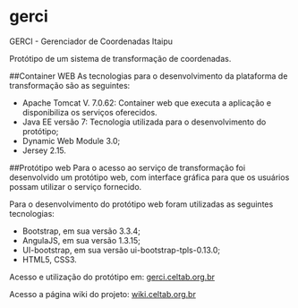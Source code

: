 # gerci
GERCI - Gerenciador de Coordenadas Itaipu

Protótipo de um sistema de transformação de coordenadas.

##Container WEB
As tecnologias para o desenvolvimento da plataforma de transformação são as seguintes:

* Apache Tomcat V. 7.0.62: Container web que executa a aplicação e disponibiliza os serviços oferecidos.
* Java EE versão 7: Tecnologia utilizada para o desenvolvimento do protótipo;
* Dynamic Web Module 3.0;
* Jersey 2.15.

##Protótipo web
Para o acesso ao serviço de transformação foi desenvolvido um protótipo web, com interface gráfica para que os usuários possam utilizar o serviço fornecido.

Para o desenvolvimento do protótipo web foram utilizadas as seguintes tecnologias:

* Bootstrap, em sua versão 3.3.4;
* AngulaJS, em sua versão 1.3.15;
* UI-bootstrap, em sua versão ui-bootstrap-tpls-0.13.0;
* HTML5, CSS3.

Acesso e utilização do protótipo em: [gerci.celtab.org.br](http://gerci.celtab.org.br/)

Acesso a página wiki do projeto: [wiki.celtab.org.br](http://wiki.celtab.org.br/index.php/Gerci)
